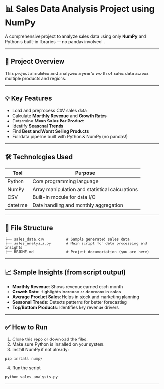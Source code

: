 
# 📊 Sales Data Analysis Project using NumPy

A comprehensive project to analyze sales data using only **NumPy** and Python's built-in libraries — no pandas involved. .

---

## 🧠 Project Overview

This project simulates and analyzes a year's worth of sales data across multiple products and regions. 

---

## 💡 Key Features

- Load and preprocess CSV sales data
- Calculate **Monthly Revenue** and **Growth Rates**
- Determine **Mean Sales Per Product**
- Identify **Seasonal Trends**
- Find **Best and Worst Selling Products**
- Full data pipeline built with Python & NumPy (no pandas!)

---

## 🛠️ Technologies Used

| Tool | Purpose |
|------|---------|
| Python | Core programming language |
| NumPy | Array manipulation and statistical calculations |
| CSV | Built-in module for data I/O |
| datetime | Date handling and monthly aggregation |

---

## 📁 File Structure

```
├── sales_data.csv          # Sample generated sales data
├── sales_analysis.py       # Main script for data processing and insights
├── README.md               # Project documentation (you are here)
```

---

## 📈 Sample Insights (from script output)

- **Monthly Revenue**: Shows revenue earned each month
- **Growth Rate**: Highlights increase or decrease in sales
- **Average Product Sales**: Helps in stock and marketing planning
- **Seasonal Trends**: Detects patterns for better forecasting
- **Top/Bottom Products**: Identifies key revenue drivers

---

## ✅ How to Run

1. Clone this repo or download the files.
2. Make sure Python is installed on your system.
3. Install NumPy if not already:

```bash
pip install numpy
```

4. Run the script:

```bash
python sales_analysis.py
```

---

